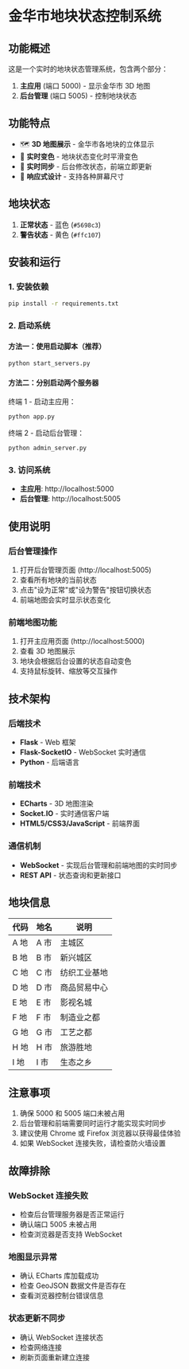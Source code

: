 # 金华市地块状态控制系统

## 功能概述

这是一个实时的地块状态管理系统，包含两个部分：

1. **主应用** (端口 5000) - 显示金华市 3D 地图
2. **后台管理** (端口 5005) - 控制地块状态

## 功能特点

- 🗺️ **3D 地图展示** - 金华市各地块的立体显示
- 🎨 **实时变色** - 地块状态变化时平滑变色
- 🔄 **实时同步** - 后台修改状态，前端立即更新
- 📱 **响应式设计** - 支持各种屏幕尺寸

## 地块状态

1. **正常状态** - 蓝色 (`#5698c3`)
2. **警告状态** - 黄色 (`#ffc107`)

## 安装和运行

### 1. 安装依赖

```bash
pip install -r requirements.txt
```

### 2. 启动系统

#### 方法一：使用启动脚本（推荐）

```bash
python start_servers.py
```

#### 方法二：分别启动两个服务器

终端 1 - 启动主应用：

```bash
python app.py
```

终端 2 - 启动后台管理：

```bash
python admin_server.py
```

### 3. 访问系统

- **主应用**: http://localhost:5000
- **后台管理**: http://localhost:5005

## 使用说明

### 后台管理操作

1. 打开后台管理页面 (http://localhost:5005)
2. 查看所有地块的当前状态
3. 点击"设为正常"或"设为警告"按钮切换状态
4. 前端地图会实时显示状态变化

### 前端地图功能

1. 打开主应用页面 (http://localhost:5000)
2. 查看 3D 地图展示
3. 地块会根据后台设置的状态自动变色
4. 支持鼠标旋转、缩放等交互操作

## 技术架构

### 后端技术

- **Flask** - Web 框架
- **Flask-SocketIO** - WebSocket 实时通信
- **Python** - 后端语言

### 前端技术

- **ECharts** - 3D 地图渲染
- **Socket.IO** - 实时通信客户端
- **HTML5/CSS3/JavaScript** - 前端界面

### 通信机制

- **WebSocket** - 实现后台管理和前端地图的实时同步
- **REST API** - 状态查询和更新接口

## 地块信息

| 代码 | 地名 | 说明         |
| ---- | ---- | ------------ |
| A 地 | A 市 | 主城区       |
| B 地 | B 市 | 新兴城区     |
| C 地 | C 市 | 纺织工业基地 |
| D 地 | D 市 | 商品贸易中心 |
| E 地 | E 市 | 影视名城     |
| F 地 | F 市 | 制造业之都   |
| G 地 | G 市 | 工艺之都     |
| H 地 | H 市 | 旅游胜地     |
| I 地 | I 市 | 生态之乡     |

## 注意事项

1. 确保 5000 和 5005 端口未被占用
2. 后台管理和前端需要同时运行才能实现实时同步
3. 建议使用 Chrome 或 Firefox 浏览器以获得最佳体验
4. 如果 WebSocket 连接失败，请检查防火墙设置

## 故障排除

### WebSocket 连接失败

- 检查后台管理服务器是否正常运行
- 确认端口 5005 未被占用
- 检查浏览器是否支持 WebSocket

### 地图显示异常

- 确认 ECharts 库加载成功
- 检查 GeoJSON 数据文件是否存在
- 查看浏览器控制台错误信息

### 状态更新不同步

- 确认 WebSocket 连接状态
- 检查网络连接
- 刷新页面重新建立连接
